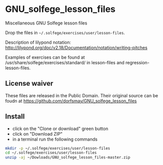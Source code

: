 # GNU_solfege_lesson_files

Miscellaneous GNU Solfege lesson files

Drop the files in `~/.solfege/exercises/user/lesson-files`.

Description of lilypond notation: http://lilypond.org/doc/v2.18/Documentation/notation/writing-pitches

Examples of exercises can be found at /usr/share/solfege/exercises/standard/
in lesson-files and regression-lesson-files.

## License waiver
These files are released in the Public Domain. Their original source can be foudn at https://github.com/dorfsmay/GNU_solfege_lesson_files

## Install
- click on the "Clone or download" green button
- click on "Download ZIP"
- in a terminal run the following commands

```bash
mkdir -p ~/.solfege/exercises/user/lesson-files
cd ~/.solfege/exercises/user/lesson-files
unzip -aj ~/Dowloads/GNU_solfege_lesson_files-master.zip
```
